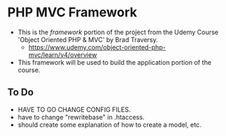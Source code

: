 # PHP MVC Framework

* This is the *framework* portion of the project from the Udemy Course 'Object Oriented PHP & MVC' by Brad Traversy.
    * https://www.udemy.com/object-oriented-php-mvc/learn/v4/overview
* This framework will be used to build the application portion of the course.

## To Do

* HAVE TO GO CHANGE CONFIG FILES.
* have to change "rewritebase" in .htaccess.
* should create some explanation of how to create a model, etc.
